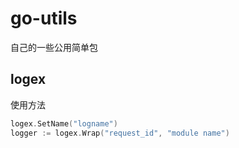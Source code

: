 # go-utils
自己的一些公用简单包


## logex

使用方法

```go
logex.SetName("logname")
logger := logex.Wrap("request_id", "module name")
```